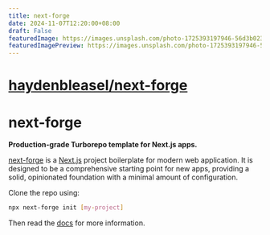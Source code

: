 ```yaml
---
title: next-forge
date: 2024-11-07T12:20:00+08:00
draft: False
featuredImage: https://images.unsplash.com/photo-1725393197946-56d3b0234ed2?ixid=M3w0NjAwMjJ8MHwxfHJhbmRvbXx8fHx8fHx8fDE3MzA5NTMxNTZ8&ixlib=rb-4.0.3
featuredImagePreview: https://images.unsplash.com/photo-1725393197946-56d3b0234ed2?ixid=M3w0NjAwMjJ8MHwxfHJhbmRvbXx8fHx8fHx8fDE3MzA5NTMxNTZ8&ixlib=rb-4.0.3
---
```


# [haydenbleasel/next-forge](https://github.com/haydenbleasel/next-forge)

# next-forge

**Production-grade Turborepo template for Next.js apps.**

[next-forge](https://github.com/haydenbleasel/next-forge) is a [Next.js](https://nextjs.org/) project boilerplate for modern web application. It is designed to be a comprehensive starting point for new apps, providing a solid, opinionated foundation with a minimal amount of configuration.

Clone the repo using:

```sh
npx next-forge init [my-project]
```

Then read the [docs](https://www.next-forge.com/docs) for more information.
